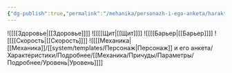 ```yaml
---
{"dg-publish":true,"permalink":"/mehanika/personazh-i-ego-anketa/harakteristiki/harakteristiki/"}
---
```


![[[[Здоровье\|[[Здоровье]]]]
![[[[Щит\|[[Щит]]]]
![[[[Барьер\|[[Барьер]]]]
![[[[Скорость\|[[Скорость]]]]
![[[[Механика\|[[Механика]]/[[system/templates/Персонаж\|Персонаж]] и его анкета/Характеристики/Подробнее/[[Механика/Причуды/Параметры/Подробнее/Уровень\|Уровень]]]]